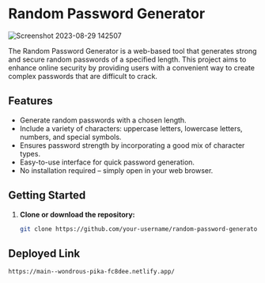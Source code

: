 # Random Password Generator

![Screenshot 2023-08-29 142507](https://github.com/khowalyashu/Password_Generator/assets/110022217/e98b1747-7cdd-47af-a6fa-963f878cc266)


The Random Password Generator is a web-based tool that generates strong and secure random passwords of a specified length. This project aims to enhance online security by providing users with a convenient way to create complex passwords that are difficult to crack.

## Features

- Generate random passwords with a chosen length.
- Include a variety of characters: uppercase letters, lowercase letters, numbers, and special symbols.
- Ensures password strength by incorporating a good mix of character types.
- Easy-to-use interface for quick password generation.
- No installation required – simply open in your web browser.

## Getting Started

1. **Clone or download the repository:**

   ```bash
   git clone https://github.com/your-username/random-password-generator.git
## Deployed Link
   ```bash
   https://main--wondrous-pika-fc8dee.netlify.app/

   
